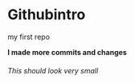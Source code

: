 # Githubintro
my first repo

__I made more commits and changes__

###### This should look very small